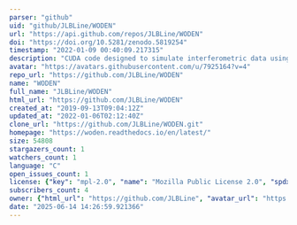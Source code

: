 ```yaml
---
parser: "github"
uid: "github/JLBLine/WODEN"
url: "https://api.github.com/repos/JLBLine/WODEN"
doi: "https://doi.org/10.5281/zenodo.5819254"
timestamp: "2022-01-09 00:40:09.217315"
description: "CUDA code designed to simulate interferometric data using point, Gaussian, and shapelet sky models"
avatar: "https://avatars.githubusercontent.com/u/7925164?v=4"
repo_url: "https://github.com/JLBLine/WODEN"
name: "WODEN"
full_name: "JLBLine/WODEN"
html_url: "https://github.com/JLBLine/WODEN"
created_at: "2019-09-13T09:04:12Z"
updated_at: "2022-01-06T02:12:40Z"
clone_url: "https://github.com/JLBLine/WODEN.git"
homepage: "https://woden.readthedocs.io/en/latest/"
size: 54808
stargazers_count: 1
watchers_count: 1
language: "C"
open_issues_count: 1
license: {"key": "mpl-2.0", "name": "Mozilla Public License 2.0", "spdx_id": "MPL-2.0", "url": "https://api.github.com/licenses/mpl-2.0", "node_id": "MDc6TGljZW5zZTE0"}
subscribers_count: 4
owner: {"html_url": "https://github.com/JLBLine", "avatar_url": "https://avatars.githubusercontent.com/u/7925164?v=4", "login": "JLBLine", "type": "User"}
date: "2025-06-14 14:26:59.921366"
---
```

